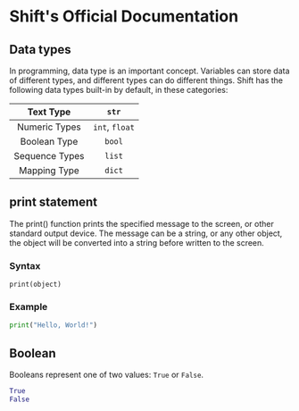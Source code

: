 # Shift's Official Documentation

## Data types
In programming, data type is an important concept.
Variables can store data of different types, and different types can do different things.
Shift has the following data types built-in by default, in these categories:

| Text Type | `str` |
| :---: | :---: |
| Numeric Types | `int`, `float` |
| Boolean Type | `bool` |
| Sequence Types | `list` |
| Mapping Type | `dict` |

## print statement
The print() function prints the specified message to the screen, or other standard output device. The message can be a string, or any other object, the object will be converted into a string before written to the screen.

### Syntax
```
print(object)
```

### Example
```py
print("Hello, World!")
```

## Boolean
Booleans represent one of two values: `True` or `False`.

```py
True
False
```
